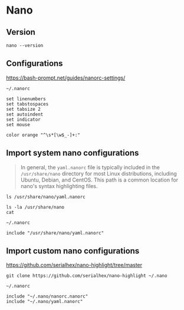 # Nano

## Version

```shell
nano --version
```

## Configurations

https://bash-prompt.net/guides/nanorc-settings/

`~/.nanorc`
```
set linenumbers
set tabstospaces
set tabsize 2
set autoindent
set indicator
set mouse

color orange "^\s*[\w$_-]+:"
```

## Import system nano configurations

> In general, the `yaml.nanorc` file is typically included in the `/usr/share/nano` directory for most Linux distributions,
> including Ubuntu, Debian, and CentOS. This path is a common location for nano's syntax highlighting files.

```shell
ls /usr/share/nano/yaml.nanorc

ls -la /usr/share/nano
cat 
```

`~/.nanorc`
```
include "/usr/share/nano/yaml.nanorc"
```

## Import custom nano configurations

https://github.com/serialhex/nano-highlight/tree/master

```shell
git clone https://github.com/serialhex/nano-highlight ~/.nano
```

`~/.nanorc`
```
include "~/.nano/nanorc.nanorc"
include "~/.nano/yaml.nanorc"
```
